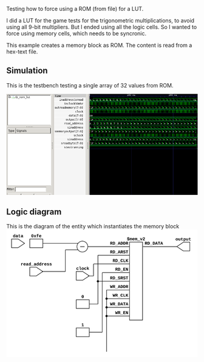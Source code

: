 Testing how to force using a ROM (from file) for a LUT.

I did a LUT for the game tests for the trigonometric multiplications, to avoid using all 9-bit multipliers. But I ended using all the logic cells. So I wanted to force using memory cells, which needs to be syncronic.

This example creates a memory block as ROM. The content is read from a hex-text file.

## Simulation
This is the testbench testing a single array of 32 values from ROM.

![simulation](doc/gtkwave_tb_rom_lut.png)

## Logic diagram
This is the diagram of the entity which instantiates the memory block
![diagram](doc/single_clock_rom_diagram.svg)

